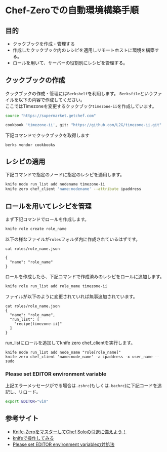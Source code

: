 # Chef-Zeroでの自動環境構築手順

## 目的

* クックブックを作成・管理する
* 作成したクックブック内のレシピを適用しリモートホストに環境を構築する。
* ロールを用いて、サーバーの役割別にレシピを管理する。

## クックブックの作成
クックブックの作成・管理には`Berkshelf`を利用します。
`Berksfile`というファイルを以下の内容で作成してください。  
ここではTimezoneを変更するクックブック`timezone-ii`を作成しています。

```sh
source "https://supermarket.getchef.com"

cookbook 'timezone-ii', git: "https://github.com/L2G/timezone-ii.git"
```

下記コマンドでクックブックを取得します
```
berks vendor cookbooks
```

## レシピの適用

下記コマンドで指定のノードに指定のレシピを適用します。

```sh
knife node run_list add nodename timezone-ii
knife zero chef_client 'name:nodename' --attribute ipaddress
```

## ロールを用いてレシピを管理
まず下記コマンドでロールを作成します。

```sh
knife role create role_name
```

以下の様なファイルが`roles`フォルダ内に作成されているはずです。

```
cat roles/role_name.json

{
  "name": "role_name"
}
```

ロールを作成したら、下記コマンドで作成済みのレシピをロールに追加します。

```sh
knife role run_list add role_name timezone-ii
```

ファイルが以下のように変更されていれば無事追加されています。

```
cat roles/role_name.json
{
  "name": "role_name",
  "run_list": [
    "recipe[timezone-ii]"
  ]
}
```

run_listにロールを追加してknife zero chef_clientを実行します。

```
knife node run_list add node_name "role[role_name]"
knife zero chef_client 'name:node_name' -a ipaddress -x user_name --sudo
```

### Please set EDITOR environment variable

上記エラーメッセージがでる場合は`.zshrc`(もしくは`.bachrc`)に下記コードを追記し、リロード。

```sh
export EDITOR="vim"
```

## 参考サイト
* [Knife-ZeroをマスターしてChef Soloの引退に備えよう！](http://knowledge.sakura.ad.jp/tech/2708/)
* [knifeで操作してみる](http://openbook4.me/projects/77/sections/446)
* [Please set EDITOR environment variableの対処法](http://nitamago-monster.hatenablog.com/entry/2014/12/25/125334)